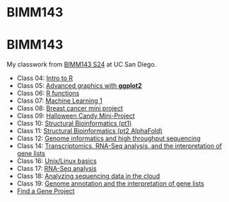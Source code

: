 # BIMM143

# BIMM143

My classwork from [BIMM143 S24](https://bioboot.github.io/bimm143_S25/) at UC San Diego.

- Class 04: [Intro to R](class04/week04.qmd)
- Class 05: [Advanced graphics with **ggplot2**](class05/week05/class07/class07.qmd)
- Class 06: [R functions](class06/class06.md)
- Class 07: [Machine Learning 1](class07/class07.md)
- Class 08: [Breast cancer mini project](class08/class08/class08.md)
- Class 09: [Halloween Candy Mini-Project](class09/class09/class09.qmd)
- Class 10: [Structural Bioinformatics (pt1)](class10structural/class10.qmd)
- Class 11: [Structural Bioinformatics (pt2 AlphaFold)](class11/class11/class%2011.qmd)
- Class 12: [Genome informatics and high throughput sequencing](class12/class12/class12.md)
- Class 14: [Transcriptomics, RNA-Seq analysis, and the interpretation of gene lists](class14/class14/class14.Rmd)
- Class 16: [Unix/Linux basics](class16/unix_notes.txt.txt)
- Class 17: [RNA-Seq analysis](class17/class17/class17.Rmd)
- Class 18: [Analyzing sequencing data in the cloud](class18/class18/class18.qmd)
- Class 19: [Genome annotation and the interpretation of gene lists](class19/class19/class19.Rmd)
- [Find a Gene Project](find%20a%20gene/findagene/find%20a%20gene.pdf)
